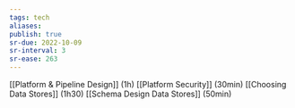 ```yaml
---
tags: tech
aliases:
publish: true
sr-due: 2022-10-09
sr-interval: 3
sr-ease: 263
---
```


[[Platform & Pipeline Design]] (1h)
[[Platform Security]] (30min)
[[Choosing Data Stores]] (1h30)
[[Schema Design Data Stores]] (50min)
